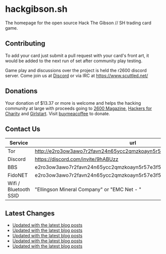 # hackgibson.sh
The homepage for the open source Hack The Gibson // SH trading card game.


## Contributing

To add your card just submit a pull request with your card's front art, it would be added to the next run of set after community play testing.

Game play and discussions over the project is held the r2600 discord server. Come join us at [Discord](https://discord.com/invite/9hABUzz) or via IRC at https://www.scuttled.net/


## Donations

Your donation of $13.37 or more is welcome and helps the hacking community at large with proceeds going to [2600 Magazine](https://2600.com/), [Hackers for Charity](https://hackersforcharity.org) and [Girlstart](https://girlstart.org).  Visit [buymeacoffee](https://www.buymeacoffee.com/hackgibson.sh) to donate.


## Contact Us

Service | url
-|-
Tor | http://e2ro3ow3awo7r2favn24n65ycc2qmzkoayn5r57e3f56nvjwdcgg32ad.onion
Discord | https://discord.com/invite/9hABUzz
BBS | e2ro3ow3awo7r2favn24n65ycc2qmzkoayn5r57e3f56nvjwdcgg32ad.onion:23
FidoNET | e2ro3ow3awo7r2favn24n65ycc2qmzkoayn5r57e3f56nvjwdcgg32ad.onion:24554
Wifi / Bluetooth SSID | "Ellingson Mineral Company" or "EMC Net - <fidonet address>"

## Latest Changes
<!-- BLOG-POST-LIST:START -->
- [Updated with the latest blog posts](https://github.com/DFW2600/hackgibson.sh/commit/65119e934feb89235362c602a74d945b89dcea42)
- [Updated with the latest blog posts](https://github.com/DFW2600/hackgibson.sh/commit/8bad551a7d81a2e98c2fe9211e8aa2cf1d3bd2a5)
- [Updated with the latest blog posts](https://github.com/DFW2600/hackgibson.sh/commit/c8508813e736dfde5b778e6e32d4c53bab8adfed)
- [Updated with the latest blog posts](https://github.com/DFW2600/hackgibson.sh/commit/b8214091a3e98087c121620281f24637c3deaa16)
- [Updated with the latest blog posts](https://github.com/DFW2600/hackgibson.sh/commit/f41a621fda53a7a8bef11bf98a3af69497992c8c)
<!-- BLOG-POST-LIST:END -->

